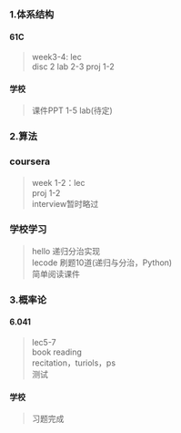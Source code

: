 ### 1.体系结构  
#### 61C
> week3-4: lec  
> disc 2
> lab 2-3
> proj 1-2
#### 学校
> 课件PPT 1-5
> lab(待定)
### 2.算法
### coursera
> week 1-2：lec  
> proj 1-2  
> interview暂时略过
### 学校学习
> hello 递归分治实现  
> lecode 刷题10道(递归与分治，Python)  
> 简单阅读课件
### 3.概率论
#### 6.041
> lec5-7  
> book reading  
> recitation，turiols，ps  
> 测试
#### 学校
> 习题完成
###
